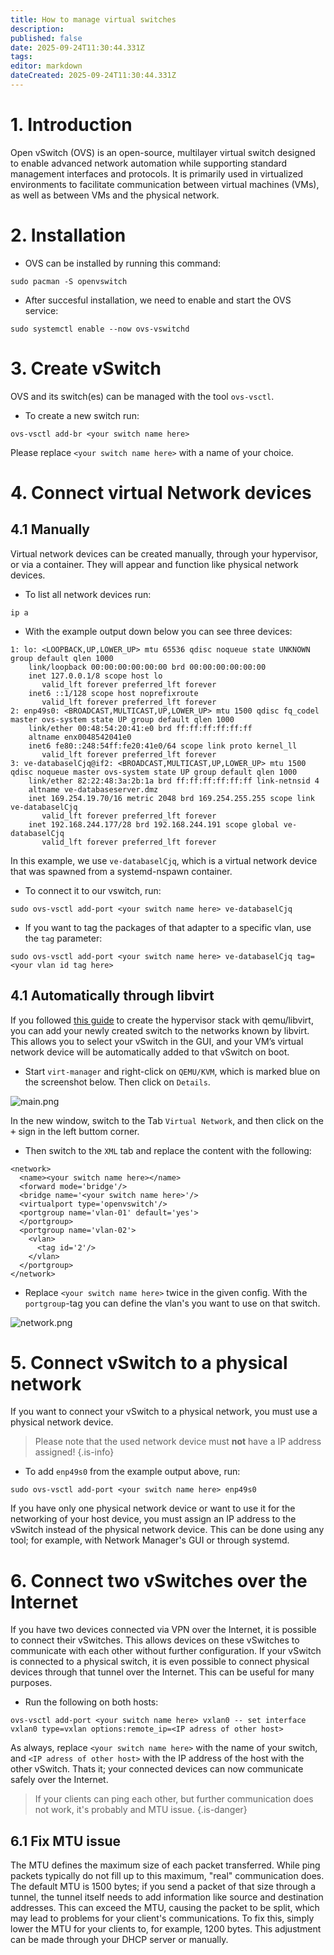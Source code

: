 ```yaml
---
title: How to manage virtual switches
description: 
published: false
date: 2025-09-24T11:30:44.331Z
tags: 
editor: markdown
dateCreated: 2025-09-24T11:30:44.331Z
---
```


# 1. Introduction
Open vSwitch (OVS) is an open-source, multilayer virtual switch designed to enable advanced network automation while supporting standard management interfaces and protocols. It is primarily used in virtualized environments to facilitate communication between virtual machines (VMs), as well as between VMs and the physical network.

# 2. Installation
- OVS can be installed by running this command:
```
sudo pacman -S openvswitch
```

- After succesful installation, we need to enable and start the OVS service:
```
sudo systemctl enable --now ovs-vswitchd
```

# 3. Create vSwitch
OVS and its switch(es) can be managed with the tool `ovs-vsctl`.
- To create a new switch run:
```
ovs-vsctl add-br <your switch name here>
```

Please replace `<your switch name here>` with a name of your choice.

# 4. Connect virtual Network devices
## 4.1 Manually
Virtual network devices can be created manually, through your hypervisor, or via a container. They will appear and function like physical network devices.

- To list all network devices run:
```
ip a
```
- With the example output down below you can see three devices:
```
1: lo: <LOOPBACK,UP,LOWER_UP> mtu 65536 qdisc noqueue state UNKNOWN group default qlen 1000
    link/loopback 00:00:00:00:00:00 brd 00:00:00:00:00:00
    inet 127.0.0.1/8 scope host lo
       valid_lft forever preferred_lft forever
    inet6 ::1/128 scope host noprefixroute 
       valid_lft forever preferred_lft forever
2: enp49s0: <BROADCAST,MULTICAST,UP,LOWER_UP> mtu 1500 qdisc fq_codel master ovs-system state UP group default qlen 1000
    link/ether 00:48:54:20:41:e0 brd ff:ff:ff:ff:ff:ff
    altname enx0048542041e0
    inet6 fe80::248:54ff:fe20:41e0/64 scope link proto kernel_ll 
       valid_lft forever preferred_lft forever
3: ve-databaselCjq@if2: <BROADCAST,MULTICAST,UP,LOWER_UP> mtu 1500 qdisc noqueue master ovs-system state UP group default qlen 1000
    link/ether 82:22:48:3a:2b:1a brd ff:ff:ff:ff:ff:ff link-netnsid 4
    altname ve-databaseserver.dmz
    inet 169.254.19.70/16 metric 2048 brd 169.254.255.255 scope link ve-databaselCjq
       valid_lft forever preferred_lft forever
    inet 192.168.244.177/28 brd 192.168.244.191 scope global ve-databaselCjq
       valid_lft forever preferred_lft forever
```

In this example, we use `ve-databaselCjq`, which is a virtual network device that was spawned from a systemd-nspawn container.

- To connect it to our vswitch, run:
```
sudo ovs-vsctl add-port <your switch name here> ve-databaselCjq
```

- If you want to tag the packages of that adapter to a specific vlan, use the `tag` parameter:
```
sudo ovs-vsctl add-port <your switch name here> ve-databaselCjq tag=<your vlan id tag here>
```

## 4.1 Automatically through libvirt
If you followed [this guide](/en/how-to/run-vms) to create the hypervisor stack with qemu/libvirt, you can add your newly created switch to the networks known by libvirt. This allows you to select your vSwitch in the GUI, and your VM’s virtual network device will be automatically added to that vSwitch on boot.

- Start `virt-manager` and right-click on `QEMU/KVM`, which is marked blue on the screenshot below. Then click on `Details`.

![main.png](/vswitch/main.png)

In the new window, switch to the Tab `Virtual Network`, and then click on the <kbd>+</kbd> sign in the left buttom corner. 
- Then switch to the `XML` tab and replace the content with the following:
```
<network>
  <name><your switch name here></name>
  <forward mode='bridge'/>
  <bridge name='<your switch name here>'/>
  <virtualport type='openvswitch'/>
  <portgroup name='vlan-01' default='yes'>
  </portgroup>
  <portgroup name='vlan-02'>
    <vlan>
      <tag id='2'/>
    </vlan>
  </portgroup>
</network>
```

- Replace `<your switch name here>` twice in the given config. With the `portgroup`-tag you can define the vlan's you want to use on that switch. 

![network.png](/vswitch/network.png)

# 5. Connect vSwitch to a physical network
If you want to connect your vSwitch to a physical network, you must use a physical network device.

> Please note that the used network device must **not** have a IP address assigned!
{.is-info}

- To add `enp49s0` from the example output above, run:
```
sudo ovs-vsctl add-port <your switch name here> enp49s0
```
If you have only one physical network device or want to use it for the networking of your host device, you must assign an IP address to the vSwitch instead of the physical network device. This can be done using any tool; for example, with Network Manager's GUI or through systemd.

# 6. Connect two vSwitches over the Internet
If you have two devices connected via VPN over the Internet, it is possible to connect their vSwitches. This allows devices on these vSwitches to communicate with each other without further configuration. If your vSwitch is connected to a physical switch, it is even possible to connect physical devices through that tunnel over the Internet. This can be useful for many purposes.

- Run the following on both hosts:
```
ovs-vsctl add-port <your switch name here> vxlan0 -- set interface vxlan0 type=vxlan options:remote_ip=<IP adress of other host>
```

As always, replace `<your switch name here>` with the name of your switch, and `<IP adress of other host>` with the IP address of the host with the other vSwitch. Thats it; your connected devices can now communicate safely over the Internet.

> If your clients can ping each other, but further communication does not work, it's probably and MTU issue. 
{.is-danger}

## 6.1 Fix MTU issue
The MTU defines the maximum size of each packet transferred. While ping packets typically do not fill up to this maximum, "real" communication does. The default MTU is 1500 bytes; if you send a packet of that size through a tunnel, the tunnel itself needs to add information like source and destination addresses. This can exceed the MTU, causing the packet to be split, which may lead to problems for your client's communications. To fix this, simply lower the MTU for your clients to, for example, 1200 bytes. This adjustment can be made through your DHCP server or manually.  

